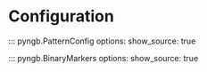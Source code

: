 # Configuration

::: pyngb.PatternConfig
    options:
      show_source: true

::: pyngb.BinaryMarkers
    options:
      show_source: true
